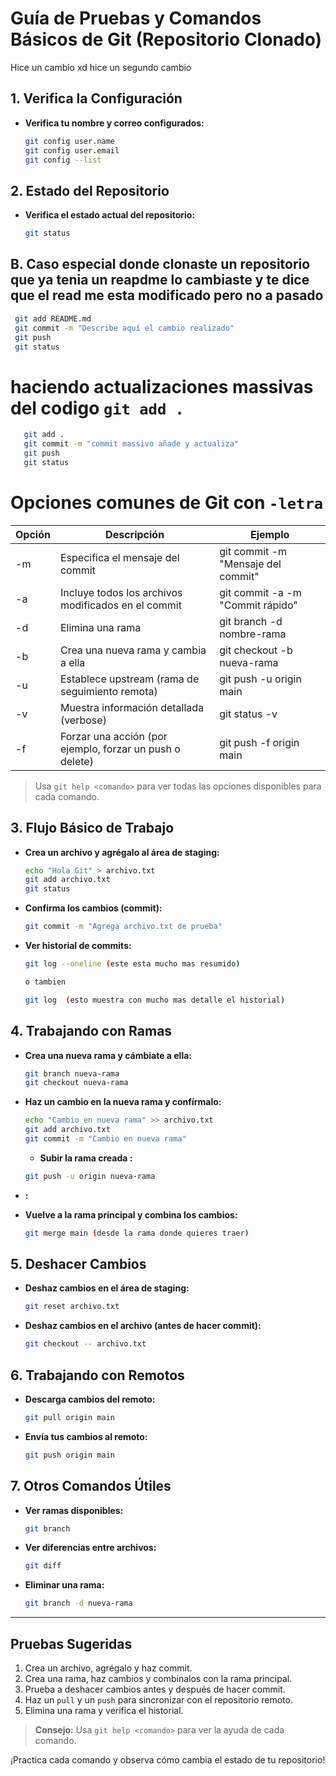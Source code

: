 # Guía de Pruebas y Comandos Básicos de Git (Repositorio Clonado)

Hice un cambio xd 
hice un segundo cambio 
## 1. Verifica la Configuración

- **Verifica tu nombre y correo configurados:**
  ```bash
  git config user.name
  git config user.email
  git config --list
  ```

## 2. Estado del Repositorio

- **Verifica el estado actual del repositorio:**
  ```bash
  git status
  ```
## B. Caso especial donde clonaste un repositorio que ya tenia un reapdme lo cambiaste y te dice que el read me esta modificado pero no a pasado 

 ```bash
  git add README.md
  git commit -m "Describe aquí el cambio realizado"
  git push 
  git status 
  ```
# haciendo actualizaciones massivas del codigo `git add .`

 ```bash
    git add . 
    git commit -m "commit massivo añade y actualiza"
    git push 
    git status 
  ``` 

  # Opciones comunes de Git con `-letra`

| Opción | Descripción                                               | Ejemplo                                      |
|--------|-----------------------------------------------------------|----------------------------------------------|
| -m     | Especifica el mensaje del commit                          | git commit -m "Mensaje del commit"           |
| -a     | Incluye todos los archivos modificados en el commit       | git commit -a -m "Commit rápido"             |
| -d     | Elimina una rama                                          | git branch -d nombre-rama                    |
| -b     | Crea una nueva rama y cambia a ella                       | git checkout -b nueva-rama                   |
| -u     | Establece upstream (rama de seguimiento remota)           | git push -u origin main                      |
| -v     | Muestra información detallada (verbose)                   | git status -v                                |
| -f     | Forzar una acción (por ejemplo, forzar un push o delete)  | git push -f origin main                      |

> Usa `git help <comando>` para ver todas las opciones disponibles para cada comando.

## 3. Flujo Básico de Trabajo

- **Crea un archivo y agrégalo al área de staging:**
  ```bash
  echo "Hola Git" > archivo.txt
  git add archivo.txt
  git status
  ```

- **Confirma los cambios (commit):**
  ```bash
  git commit -m "Agrega archivo.txt de prueba"
  ```

- **Ver historial de commits:**
  ```bash
  git log --oneline (este esta mucho mas resumido)   

  o tambien

  git log  (esto muestra con mucho mas detalle el historial)
  ```

## 4. Trabajando con Ramas

- **Crea una nueva rama y cámbiate a ella:**
  ```bash
  git branch nueva-rama
  git checkout nueva-rama
  ```

- **Haz un cambio en la nueva rama y confírmalo:**
  ```bash
  echo "Cambio en nueva rama" >> archivo.txt
  git add archivo.txt
  git commit -m "Cambio en nueva rama"
  ```

  - **Subir la rama creada :**
   ```bash
   git push -u origin nueva-rama 
   ```
- **:**


- **Vuelve a la rama principal y combina los cambios:**
  ```bash
  git merge main (desde la rama donde quieres traer)
  ```

## 5. Deshacer Cambios

- **Deshaz cambios en el área de staging:**
  ```bash
  git reset archivo.txt
  ```

- **Deshaz cambios en el archivo (antes de hacer commit):**
  ```bash
  git checkout -- archivo.txt
  ```

## 6. Trabajando con Remotos

- **Descarga cambios del remoto:**
  ```bash
  git pull origin main
  ```

- **Envía tus cambios al remoto:**
  ```bash
  git push origin main
  ```

## 7. Otros Comandos Útiles

- **Ver ramas disponibles:**
  ```bash
  git branch
  ```

- **Ver diferencias entre archivos:**
  ```bash
  git diff
  ```

- **Eliminar una rama:**
  ```bash
  git branch -d nueva-rama
  ```

---

## Pruebas Sugeridas

1. Crea un archivo, agrégalo y haz commit.
2. Crea una rama, haz cambios y combínalos con la rama principal.
3. Prueba a deshacer cambios antes y después de hacer commit.
4. Haz un `pull` y un `push` para sincronizar con el repositorio remoto.
5. Elimina una rama y verifica el historial.

> **Consejo:** Usa `git help <comando>` para ver la ayuda de cada comando.

¡Practica cada comando y observa cómo cambia el estado de tu repositorio!